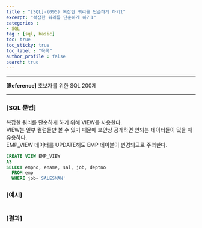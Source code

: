 ```yaml
---
title : "[SQL]-(095) 복잡한 쿼리를 단순하게 하기1"
excerpt: "복잡한 쿼리를 단순하게 하기1"
categories :
- SQL
tag : [sql, basic]
toc: true
toc_sticky: true
toc_label : "목록"
author_profile : false
search: true
---
```


---
**[Reference]** 초보자를 위한 SQL 200제

---

### [SQL 문법]
복잡한 쿼리를 단순하게 하기 위해 VIEW를 사용한다.  
VIEW는 일부 컬럼들만 볼 수 있기 때문에 보안상 공개하면 안되는 데이터들이 있을 때 유용하다.  
EMP_VIEW 데이터를 UPDATE해도 EMP 테이블이 변경되므로 주의한다.
```sql
CREATE VIEW EMP_VIEW
AS
SELECT empno, ename, sal, job, deptno
  FROM emp
  WHERE job='SALESMAN'
```
### [예시]
```python
```
### [결과]

    
